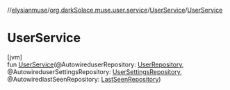 //[elysianmuse](../../../index.md)/[org.darkSolace.muse.user.service](../index.md)/[UserService](index.md)/[UserService](-user-service.md)

# UserService

[jvm]\
fun [UserService](-user-service.md)(@AutowireduserRepository: [UserRepository](../../org.darkSolace.muse.user.repository/-user-repository/index.md), @AutowireduserSettingsRepository: [UserSettingsRepository](../../org.darkSolace.muse.user.repository/-user-settings-repository/index.md), @AutowiredlastSeenRepository: [LastSeenRepository](../../org.darkSolace.muse.lastSeen.repository/-last-seen-repository/index.md))
